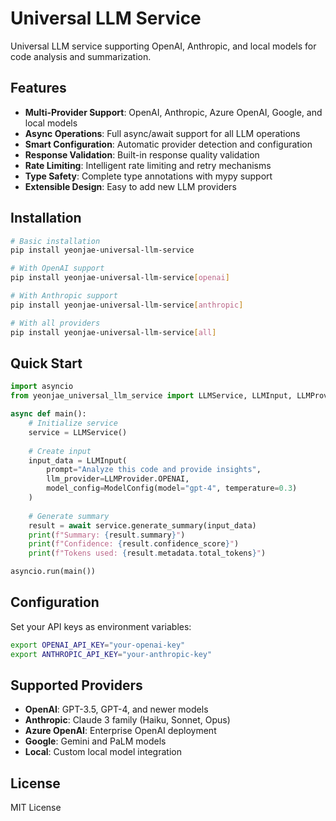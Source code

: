 # Universal LLM Service

Universal LLM service supporting OpenAI, Anthropic, and local models for code analysis and summarization.

## Features

- **Multi-Provider Support**: OpenAI, Anthropic, Azure OpenAI, Google, and local models
- **Async Operations**: Full async/await support for all LLM operations
- **Smart Configuration**: Automatic provider detection and configuration
- **Response Validation**: Built-in response quality validation
- **Rate Limiting**: Intelligent rate limiting and retry mechanisms
- **Type Safety**: Complete type annotations with mypy support
- **Extensible Design**: Easy to add new LLM providers

## Installation

```bash
# Basic installation
pip install yeonjae-universal-llm-service

# With OpenAI support
pip install yeonjae-universal-llm-service[openai]

# With Anthropic support
pip install yeonjae-universal-llm-service[anthropic]

# With all providers
pip install yeonjae-universal-llm-service[all]
```

## Quick Start

```python
import asyncio
from yeonjae_universal_llm_service import LLMService, LLMInput, LLMProvider, ModelConfig

async def main():
    # Initialize service
    service = LLMService()
    
    # Create input
    input_data = LLMInput(
        prompt="Analyze this code and provide insights",
        llm_provider=LLMProvider.OPENAI,
        model_config=ModelConfig(model="gpt-4", temperature=0.3)
    )
    
    # Generate summary
    result = await service.generate_summary(input_data)
    print(f"Summary: {result.summary}")
    print(f"Confidence: {result.confidence_score}")
    print(f"Tokens used: {result.metadata.total_tokens}")

asyncio.run(main())
```

## Configuration

Set your API keys as environment variables:

```bash
export OPENAI_API_KEY="your-openai-key"
export ANTHROPIC_API_KEY="your-anthropic-key"
```

## Supported Providers

- **OpenAI**: GPT-3.5, GPT-4, and newer models
- **Anthropic**: Claude 3 family (Haiku, Sonnet, Opus)
- **Azure OpenAI**: Enterprise OpenAI deployment
- **Google**: Gemini and PaLM models
- **Local**: Custom local model integration

## License

MIT License
